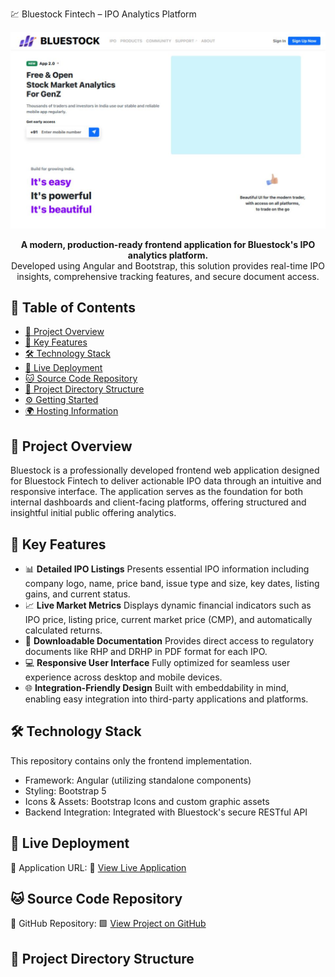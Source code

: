 💹 Bluestock Fintech – IPO Analytics Platform

<div align="center"> <img src="./src/assets/Github-Images/Preview-Image.png" alt="Bluestock Preview" width="600"/> </div>  <p align="center"> <strong>A modern, production-ready frontend application for Bluestock's IPO analytics platform.</strong><br> Developed using Angular and Bootstrap, this solution provides real-time IPO insights, comprehensive tracking features, and secure document access. </p>  

## 📖 Table of Contents
- [📄 Project Overview](#-project-overview)
- [🌟 Key Features](#-key-features)
- [🛠️ Technology Stack](#️-technology-stack)
- [🚀 Live Deployment](#-live-deployment)
- [🐱 Source Code Repository](#-source-code-repository)
- [📁 Project Directory Structure](#-project-directory-structure)
- [⚙️ Getting Started](#️-getting-started)
- [🌍 Hosting Information](#-hosting-information)

## 📄 Project Overview

Bluestock is a professionally developed frontend web application designed for Bluestock Fintech to deliver actionable IPO data through an intuitive and responsive interface. The application serves as the foundation for both internal dashboards and client-facing platforms, offering structured and insightful initial public offering analytics.

## 🌟 Key Features

- 📊 **Detailed IPO Listings**
Presents essential IPO information including company logo, name, price band, issue type and size, key dates, listing gains, and current status.
- 📈 **Live Market Metrics**
Displays dynamic financial indicators such as IPO price, listing price, current market price (CMP), and automatically calculated returns.
- 📎 **Downloadable Documentation**
Provides direct access to regulatory documents like RHP and DRHP in PDF format for each IPO.
- 💻 **Responsive User Interface**
Fully optimized for seamless user experience across desktop and mobile devices.
- 🌐 **Integration-Friendly Design**
Built with embeddability in mind, enabling easy integration into third-party applications and platforms.

## 🛠️ Technology Stack

This repository contains only the frontend implementation. 

- Framework: Angular (utilizing standalone components)
- Styling: Bootstrap 5
- Icons & Assets: Bootstrap Icons and custom graphic assets
- Backend Integration: Integrated with Bluestock's secure RESTful API

## 🚀 Live Deployment

🔗 Application URL:
🔵 [View Live Application](https://blue-stock-webapp.vercel.app)

## 🐱 Source Code Repository

📂 GitHub Repository:
🟩 [View Project on GitHub](https://github.com/monilshah1409/monilshah1409-BlueStock_Webapp_internship)

## 📁 Project Directory Structure
